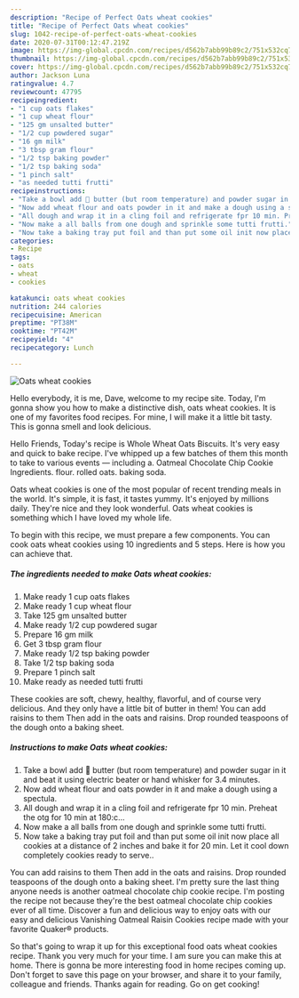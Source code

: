 ```yaml
---
description: "Recipe of Perfect Oats wheat cookies"
title: "Recipe of Perfect Oats wheat cookies"
slug: 1042-recipe-of-perfect-oats-wheat-cookies
date: 2020-07-31T00:12:47.219Z
image: https://img-global.cpcdn.com/recipes/d562b7abb99b89c2/751x532cq70/oats-wheat-cookies-recipe-main-photo.jpg
thumbnail: https://img-global.cpcdn.com/recipes/d562b7abb99b89c2/751x532cq70/oats-wheat-cookies-recipe-main-photo.jpg
cover: https://img-global.cpcdn.com/recipes/d562b7abb99b89c2/751x532cq70/oats-wheat-cookies-recipe-main-photo.jpg
author: Jackson Luna
ratingvalue: 4.7
reviewcount: 47795
recipeingredient:
- "1 cup oats flakes"
- "1 cup wheat flour"
- "125 gm unsalted butter"
- "1/2 cup powdered sugar"
- "16 gm milk"
- "3 tbsp gram flour"
- "1/2 tsp baking powder"
- "1/2 tsp baking soda"
- "1 pinch salt"
- "as needed tutti frutti"
recipeinstructions:
- "Take a bowl add 🧈 butter (but room temperature) and powder sugar in it and beat it using electric beater or hand whisker for 3.4 minutes."
- "Now add wheat flour and oats powder in it and make a dough using a spectula."
- "All dough and wrap it in a cling foil and refrigerate fpr 10 min. Preheat the otg for 10 min at 180:c..."
- "Now make a all balls from one dough and sprinkle some tutti frutti."
- "Now take a baking tray put foil and than put some oil init now place all cookies at a distance of 2 inches and bake it for 20 min. Let it cool down completely cookies ready to serve.."
categories:
- Recipe
tags:
- oats
- wheat
- cookies

katakunci: oats wheat cookies 
nutrition: 244 calories
recipecuisine: American
preptime: "PT38M"
cooktime: "PT42M"
recipeyield: "4"
recipecategory: Lunch

---
```



![Oats wheat cookies](https://img-global.cpcdn.com/recipes/d562b7abb99b89c2/751x532cq70/oats-wheat-cookies-recipe-main-photo.jpg)

Hello everybody, it is me, Dave, welcome to my recipe site. Today, I'm gonna show you how to make a distinctive dish, oats wheat cookies. It is one of my favorites food recipes. For mine, I will make it a little bit tasty. This is gonna smell and look delicious.

Hello Friends, Today&#39;s recipe is Whole Wheat Oats Biscuits. It&#39;s very easy and quick to bake recipe. I&#39;ve whipped up a few batches of them this month to take to various events — including a. Oatmeal Chocolate Chip Cookie Ingredients. flour. rolled oats. baking soda.

Oats wheat cookies is one of the most popular of recent trending meals in the world. It's simple, it is fast, it tastes yummy. It's enjoyed by millions daily. They're nice and they look wonderful. Oats wheat cookies is something which I have loved my whole life.


To begin with this recipe, we must prepare a few components. You can cook oats wheat cookies using 10 ingredients and 5 steps. Here is how you can achieve that.

<!--inarticleads1-->

##### The ingredients needed to make Oats wheat cookies:

1. Make ready 1 cup oats flakes
1. Make ready 1 cup wheat flour
1. Take 125 gm unsalted butter
1. Make ready 1/2 cup powdered sugar
1. Prepare 16 gm milk
1. Get 3 tbsp gram flour
1. Make ready 1/2 tsp baking powder
1. Take 1/2 tsp baking soda
1. Prepare 1 pinch salt
1. Make ready as needed tutti frutti


These cookies are soft, chewy, healthy, flavorful, and of course very delicious. And they only have a little bit of butter in them! You can add raisins to them Then add in the oats and raisins. Drop rounded teaspoons of the dough onto a baking sheet. 

<!--inarticleads2-->

##### Instructions to make Oats wheat cookies:

1. Take a bowl add 🧈 butter (but room temperature) and powder sugar in it and beat it using electric beater or hand whisker for 3.4 minutes.
1. Now add wheat flour and oats powder in it and make a dough using a spectula.
1. All dough and wrap it in a cling foil and refrigerate fpr 10 min. Preheat the otg for 10 min at 180:c...
1. Now make a all balls from one dough and sprinkle some tutti frutti.
1. Now take a baking tray put foil and than put some oil init now place all cookies at a distance of 2 inches and bake it for 20 min. Let it cool down completely cookies ready to serve..


You can add raisins to them Then add in the oats and raisins. Drop rounded teaspoons of the dough onto a baking sheet. I&#39;m pretty sure the last thing anyone needs is another oatmeal chocolate chip cookie recipe. I&#39;m posting the recipe not because they&#39;re the best oatmeal chocolate chip cookies ever of all time. Discover a fun and delicious way to enjoy oats with our easy and delicious Vanishing Oatmeal Raisin Cookies recipe made with your favorite Quaker® products. 

So that's going to wrap it up for this exceptional food oats wheat cookies recipe. Thank you very much for your time. I am sure you can make this at home. There is gonna be more interesting food in home recipes coming up. Don't forget to save this page on your browser, and share it to your family, colleague and friends. Thanks again for reading. Go on get cooking!
